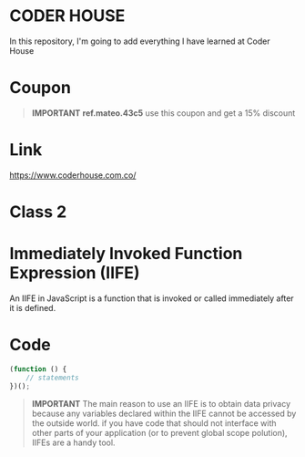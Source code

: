 # CODER HOUSE
In this repository, I'm going to add everything I have learned at Coder House

# Coupon

> **IMPORTANT**
> **ref.mateo.43c5** use this coupon and get a 15% discount

# Link

https://www.coderhouse.com.co/
# Class 2

# Immediately Invoked Function Expression (IIFE)

An IIFE in JavaScript is a function that is invoked or called immediately after it is defined.

# Code

```js
(function () {
    // statements
})();
```

> **IMPORTANT**
> The main reason to use an IIFE is to obtain data privacy because any variables declared within the IIFE cannot be accessed by the outside world.
> if you have code that should not interface with other parts of your application (or to prevent global scope polution), IIFEs are a handy tool.
